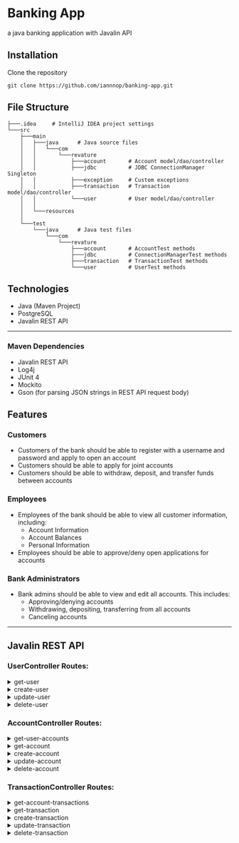 # Banking App

a java banking application with Javalin API

## Installation

Clone the repository
```
git clone https://github.com/iannnop/banking-app.git
```

## File Structure

```
├───.idea     # IntelliJ IDEA project settings
└───src   
    ├───main
    │   ├───java      # Java source files
    │   │   └───com
    │   │       └───revature
    │   │           ├───account       # Account model/dao/controller
    │   │           ├───jdbc          # JDBC ConnectionManager Singleton
    │   │           ├───exception     # Custom exceptions
    │   │           ├───transaction   # Transaction model/dao/controller
    │   │           └───user          # User model/dao/controller
    │   │
    │   └───resources 
    │   
    └───test
        └───java      # Java test files
            └───com
                └───revature
                    ├───account       # AccountTest methods
                    ├───jdbc          # ConnectionManagerTest methods
                    ├───transaction   # TransactionTest methods
                    └───user          # UserTest methods
```

## Technologies

- Java (Maven Project)
- PostgreSQL
- Javalin REST API

---

### Maven Dependencies

- Javalin REST API
- Log4j
- JUnit 4
- Mockito
- Gson (for parsing JSON strings in REST API request body)

## Features

### Customers

- Customers of the bank should be able to register with a username and password
and apply to open an account
- Customers should be able to apply for joint accounts
- Customers should be able to withdraw, deposit, and transfer funds between accounts

### Employees

- Employees of the bank should be able to view all customer information, including:
  - Account Information
  - Account Balances
  - Personal Information
- Employees should be able to approve/deny open applications for accounts

### Bank Administrators

- Bank admins should be able to view and edit all accounts. This includes:
    - Approving/denying accounts
    - Withdrawing, depositing, transferring from all accounts
    - Canceling accounts

---

## Javalin REST API

### UserController Routes:

<details>
<summary>get-user</summary>

Get a user from the database

**Route**: `/users/{username}`

**Method**: GET

**Response Body (JSON)**:

Successful response returns the JSON object of the requested User

```json
{
  "id": 3,
  "role": "EMPLOYEE",
  "username": "npietrowicz6",
  "password": "o5MX1wqd2Z",
  "userCreated": 1651401461733,
  "firstName": "Nolan",
  "lastName": "Pietrowicz",
  "email": "npietrowicz6@slate.com",
  "phone": "913-886-9898",
  "address": "30924 Springs Road",
  "accounts": []
}
```
</details>

<details>
<summary>create-user</summary>

Creates a user account

**Route**: `/users`

**Method**: PUT

**Request Body (JSON)**:
```json
{
  "role": "CUSTOMER",
  "username": "johnsmith",
  "password": "123456",
  "firstName": "John",
  "lastName": "Smith",
  "email": "john@company.com"
}
```

**Response Body (JSON)**:

Successful response returns the JSON object of the created User

```json
{
  "id": 16,
  "role": "CUSTOMER",
  "username": "johnsmith",
  "password": "123456",
  "userCreated": 1651448905535,
  "firstName": "John",
  "lastName": "Smith",
  "email": "john@company.com",
  "phone": null,
  "address": null,
  "accounts": []
}
```
</details>

<details>
<summary>update-user</summary>

Update a user record in the database

**Route**: `/users/{username}`

**Method**: PUT

**Request Body (JSON)**:
```json
{
  "role": "EMPLOYEE",
  "password": "o5MX211353351Z",
  "firstName": "Nolan",
  "lastName": "Pietrowicz",
  "email": "npietrowicz2226@slate.com",
  "phone": "913-886-9898",
  "address": "30924 Springs Road"
}
```

**Response Body (JSON)**:

Successful response returns the JSON object of the updated User

```json
{
  "id": 16,
  "role": "EMPLOYEE",
  "username": "johnsmith",
  "password": "o5MX21351Z",
  "userCreated": 1651448905535,
  "firstName": "Nolan",
  "lastName": "Pietrowicz",
  "email": "npietrowicz2226@slate.com",
  "phone": "913-886-9898",
  "address": "30924 Springs Road",
  "accounts": []
}
```
</details>

<details>
<summary>delete-user</summary>

Delete a user from the database

**Route**: `/users/{username}`

**Method**: DELETE

**Response Body (JSON)**:

Successful response returns the JSON object of the deleted User

```json
{
  "id": 16,
  "role": "EMPLOYEE",
  "username": "johnsmith",
  "password": "o5MX21351Z",
  "userCreated": 1651448905535,
  "firstName": "Nolan",
  "lastName": "Pietrowicz",
  "email": "npietrowicz2226@slate.com",
  "phone": "913-886-9898",
  "address": "30924 Springs Road",
  "accounts": []
}
```
</details>

### AccountController Routes:

<details>
<summary>get-user-accounts</summary>

Get all the accounts owned by the user

**Route**: `/users/{username}/accounts`

**Method**: GET

**Response Body (JSON)**:

Successful response returns an array of JSON object of the accounts owned by the user

```json
[
  {
    "id": 4,
    "accountCreated": 1651449818797,
    "status": "PENDING_APPROVAL",
    "balance": 200.99,
    "description": null,
    "transactions": [
      {
        "id": 8,
        "senderId": 0,
        "receiverId": 4,
        "transactionCreated": 1651449818873,
        "amount": 200.99,
        "type": "DEPOSIT",
        "description": "Starting balance deposit"
      }
    ]
  }
]
```
</details>

<details>
<summary>get-account</summary>

Get an account by account_id

**Route**: `/accounts/{id}`

**Method**: GET

**Response Body (JSON)**:

Successful response returns a JSON object of the Account with the account_id

```json
{
  "id": 4,
  "accountCreated": 1651449818797,
  "status": "PENDING_APPROVAL",
  "balance": 200.99,
  "description": null,
  "transactions": [
    {
      "id": 8,
      "senderId": 0,
      "receiverId": 4,
      "transactionCreated": 1651449818873,
      "amount": 200.99,
      "type": "DEPOSIT",
      "description": "Starting balance deposit"
    }
  ]
}
```
</details>

<details>
<summary>create-account</summary>

Applies for a user bank account

**Route**: `/users/{username}/accounts`

**Method**: PUT

**Request Body (JSON)**:
```json
{
  "startingBalance": 200.99
}
```

**Response Body (JSON)**:

Successful response returns the JSON object of the created Account

```json
{
  "id": 4,
  "accountCreated": 1651449818797,
  "status": "PENDING_APPROVAL",
  "balance": 200.99,
  "description": null,
  "transactions": [
    {
      "id": 8,
      "senderId": 0,
      "receiverId": 4,
      "transactionCreated": 1651449818873,
      "amount": 200.99,
      "type": "DEPOSIT",
      "description": "Starting balance deposit"
    }
  ]
}
```
</details>

<details>
<summary>update-account</summary>

Update the account with the account_id

**Route**: `/accounts/{id}`

**Method**: PUT

**Request Body (JSON)**:
```json
{
  "status": "ACTIVE",
  "balance": 200.99,
  "description": "My new active account!"
}
```

**Response Body (JSON)**:

Successful response returns the JSON object of the updated Account

```json
{
  "id": 4,
  "accountCreated": 1651449818797,
  "status": "ACTIVE",
  "balance": 200.99,
  "description": "My new active account!",
  "transactions": [
    {
      "id": 8,
      "senderId": 0,
      "receiverId": 4,
      "transactionCreated": 1651449818873,
      "amount": 200.99,
      "type": "DEPOSIT",
      "description": "Starting balance deposit"
    }
  ]
}
```
</details>

<details>
<summary>delete-account</summary>

Delete an account from the database

**Route**: `/accounts/{id}`

**Method**: DELETE

**Response Body (JSON)**:

Successful response returns the JSON object of the deleted Account

```json
{
  "id": 4,
  "accountCreated": 1651449818797,
  "status": "ACTIVE",
  "balance": 200.99,
  "description": "My new active account!",
  "transactions": [
    {
      "id": 8,
      "senderId": 0,
      "receiverId": 4,
      "transactionCreated": 1651449818873,
      "amount": 200.99,
      "type": "DEPOSIT",
      "description": "Starting balance deposit"
    }
  ]
}
```
</details>

### TransactionController Routes:

<details>
<summary>get-account-transactions</summary>

Get all the transactions in an account

**Route**: `/accounts/{id}/transactions`

**Method**: GET

**Response Body (JSON)**:

Successful response returns an array of JSON object of the transactions in the account

```json
[
  {
    "id": 8,
    "senderId": 0,
    "receiverId": 4,
    "transactionCreated": 1651449818873,
    "amount": 200.99,
    "type": "DEPOSIT",
    "description": "Starting balance deposit"
  },
  {
    "id": 9,
    "senderId": 0,
    "receiverId": 4,
    "transactionCreated": 1651450688042,
    "amount": 0.01,
    "type": "DEPOSIT",
    "description": "My new transaction description!"
  }
]
```
</details>

<details>
<summary>get-transaction</summary>

Get a transaction by transaction_id

**Route**: `/transactions/{id}`

**Method**: GET

**Response Body (JSON)**:

Successful response returns a JSON object of the Transaction with the transaction_id

```json
{
  "id": 8,
  "senderId": 0,
  "receiverId": 4,
  "transactionCreated": 1651449818873,
  "amount": 200.99,
  "type": "DEPOSIT",
  "description": "Starting balance deposit"
}
```
</details>

<details>
<summary>create-transaction</summary>

Creates a transaction in the account

**Route**: `/accounts/{id}/transactions`

**Method**: PUT

**Request Body (JSON)**:
```json
{
  "senderId": 0,
  "receiverId": 4,
  "amount": 0.01,
  "description": "My deposit made through javalin banking rest api"
}
```

**Response Body (JSON)**:

Successful response returns the JSON object of the created Transaction

```json
{
  "id": 9,
  "senderId": 0,
  "receiverId": 4,
  "transactionCreated": 1651450688042,
  "amount": 0.01,
  "type": "DEPOSIT",
  "description": "My deposit made through javalin banking rest api"
}
```
</details>

<details>
<summary>update-transaction</summary>

Update the transaction with the transaction_id

**Route**: `/transactions/{id}`

**Method**: PUT

**Request Body (JSON)**:
```json
{
  "description": "My new transaction description!"
}
```

**Response Body (JSON)**:

Successful response returns the JSON object of the updated Transaction

```json
{
  "id": 9,
  "senderId": 0,
  "receiverId": 4,
  "transactionCreated": 1651450688042,
  "amount": 0.01,
  "type": "DEPOSIT",
  "description": "My new transaction description!"
}
```
</details>

<details>
<summary>delete-transaction</summary>

Delete a transaction from the database

**Route**: `/transactions/{id}`

**Method**: DELETE

**Response Body (JSON)**:

Successful response returns the JSON object of the deleted Transaction

```json
{
  "id": 9,
  "senderId": 0,
  "receiverId": 4,
  "transactionCreated": 1651450688042,
  "amount": 0.01,
  "type": "DEPOSIT",
  "description": "My new transaction description!"
}
```
</details>
